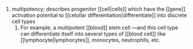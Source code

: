 1. multipotency; describes progenitor [[cell|cells]] which have the [[gene]] activation potential to [[celullar differentiation|differentiate]] into discrete cell types
	1. For example, a multipotent [[blood]] stem cell —and this cell type can differentiate itself into several types of [[blood cell]] like [[lymphocyte|lymphocytes]], monocytes, neutrophils, etc.